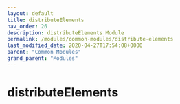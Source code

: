 ```yaml
---
layout: default
title: distributeElements 
nav_order: 26
description: distributeElements Module
permalink: /modules/common-modules/distribute-elements
last_modified_date: 2020-04-27T17:54:08+0000
parent: "Common Modules"
grand_parent: "Modules"
---
```


# distributeElements